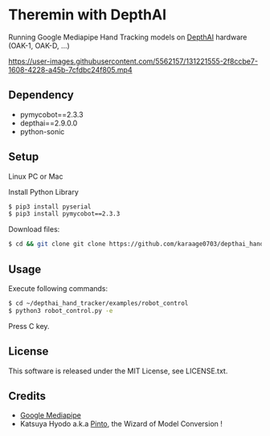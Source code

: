 # Theremin with DepthAI

Running Google Mediapipe Hand Tracking models on [DepthAI](https://docs.luxonis.com/en/gen2/) hardware (OAK-1, OAK-D, ...)

https://user-images.githubusercontent.com/5562157/131221555-2f8ccbe7-1608-4228-a45b-7cfdbc24f805.mp4

## Dependency

- pymycobot==2.3.3
- depthai==2.9.0.0
- python-sonic

## Setup

Linux PC or Mac

Install Python Library
```sh
$ pip3 install pyserial
$ pip3 install pymycobot==2.3.3
```

Download files:
```sh
$ cd && git clone git clone https://github.com/karaage0703/depthai_hand_tracker
```

## Usage
Execute following commands:
```sh
$ cd ~/depthai_hand_tracker/examples/robot_control
$ python3 robot_control.py -e
```

Press C key.

## License
This software is released under the MIT License, see LICENSE.txt.

## Credits
* [Google Mediapipe](https://github.com/google/mediapipe)
* Katsuya Hyodo a.k.a [Pinto](https://github.com/PINTO0309), the Wizard of Model Conversion !

